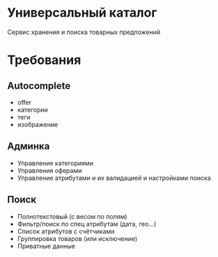 # Универсальный каталог

Сервис хранения и поиска товарных предложений

# Требования

## Autocomplete

- offer
- категории
- теги
- изображение

## Админка

- Управление категориями
- Управления оферами
- Управление атрибутами и их валидацией и настройками поиска

## Поиск

- Полнотекстовый (с весом по полям)
- Фильтр/поиск по спец атрибутам (дата, гео...)
- Список атрибутов с счётчиками
- Группировка товаров (или исключение)
- Приватные данные
